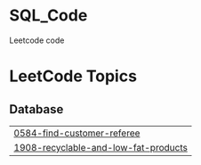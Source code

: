 # SQL_Code
Leetcode code

<!---LeetCode Topics Start-->
# LeetCode Topics
## Database
|  |
| ------- |
| [0584-find-customer-referee](https://github.com/shradhanaikwadi/SQL_Code/tree/master/0584-find-customer-referee) |
| [1908-recyclable-and-low-fat-products](https://github.com/shradhanaikwadi/SQL_Code/tree/master/1908-recyclable-and-low-fat-products) |
<!---LeetCode Topics End-->